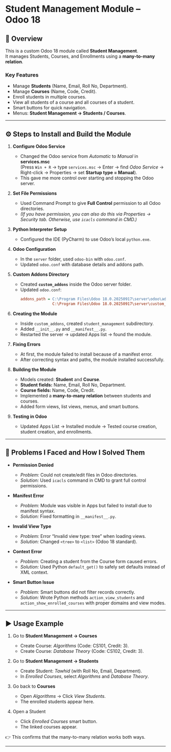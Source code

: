 # Student Management Module – Odoo 18

## 📌 Overview
This is a custom Odoo 18 module called **Student Management**.  
It manages Students, Courses, and Enrollments using a **many-to-many relation**.  

### Key Features
- Manage **Students** (Name, Email, Roll No, Department).  
- Manage **Courses** (Name, Code, Credit).  
- Enroll students in multiple courses.  
- View all students of a course and all courses of a student.  
- Smart buttons for quick navigation.  
- Menus: **Student Management → Students / Courses**.  

---

## ⚙️ Steps to Install and Build the Module

1. **Configure Odoo Service**  
   - Changed the Odoo service from *Automatic* to *Manual* in **services.msc**  
     (Press `Win + R` → type `services.msc` → Enter → find *Odoo Service* → Right-click → Properties → set **Startup type = Manual**).  
   - This gave me more control over starting and stopping the Odoo server.  

2. **Set File Permissions**  
   - Used Command Prompt to give **Full Control** permission to all Odoo directories.  
   - *(If you have permission, you can also do this via Properties → Security tab. Otherwise, use `icacls` command in CMD.)*  

3. **Python Interpreter Setup**  
   - Configured the IDE (PyCharm) to use Odoo’s local `python.exe`.  

4. **Odoo Configuration**  
   - In the `server` folder, used `odoo-bin` with `odoo.conf`.  
   - Updated `odoo.conf` with database details and addons path.  

5. **Custom Addons Directory**  
   - Created **`custom_addons`** inside the Odoo server folder.  
   - Updated `odoo.conf`:  
     ```ini
     addons_path = C:\Program Files\Odoo 18.0.20250917\server\odoo\addons,
                   C:\Program Files\Odoo 18.0.20250917\server\custom_addons
     ```  

6. **Creating the Module**  
   - Inside `custom_addons`, created `student_management` subdirectory.  
   - Added `__init__.py` and `__manifest__.py`.  
   - Restarted the server → updated Apps list → found the module.  

7. **Fixing Errors**  
   - At first, the module failed to install because of a manifest error.  
   - After correcting syntax and paths, the module installed successfully.  

8. **Building the Module**  
   - Models created: **Student** and **Course**.  
   - **Student fields:** Name, Email, Roll No, Department.  
   - **Course fields:** Name, Code, Credit.  
   - Implemented a **many-to-many relation** between students and courses.  
   - Added form views, list views, menus, and smart buttons.  

9. **Testing in Odoo**  
   - Updated Apps List → Installed module → Tested course creation, student creation, and enrollments.  

---

## 🚩 Problems I Faced and How I Solved Them

- **Permission Denied**  
  - *Problem:* Could not create/edit files in Odoo directories.  
  - *Solution:* Used `icacls` command in CMD to grant full control permissions.  

- **Manifest Error**  
  - *Problem:* Module was visible in Apps but failed to install due to manifest syntax.  
  - *Solution:* Fixed formatting in `__manifest__.py`.  

- **Invalid View Type**  
  - *Problem:* Error “Invalid view type: tree” when loading views.  
  - *Solution:* Changed `<tree>` to `<list>` (Odoo 18 standard).  

- **Context Error**  
  - *Problem:* Creating a student from the Course form caused errors.  
  - *Solution:* Used Python `default_get()` to safely set defaults instead of XML context.  

- **Smart Button Issue**  
  - *Problem:* Smart buttons did not filter records correctly.  
  - *Solution:* Wrote Python methods `action_view_students` and `action_show_enrolled_courses` with proper domains and view modes.  

---

## ▶️ Usage Example

1. Go to **Student Management → Courses**  
   - Create Course: *Algorithms* (Code: CS101, Credit: 3).  
   - Create Course: *Database Theory* (Code: CS102, Credit: 3).  

2. Go to **Student Management → Students**  
   - Create Student: *Tawhid* (with Roll No, Email, Department).  
   - In *Enrolled Courses*, select *Algorithms* and *Database Theory*.  

3. Go back to **Courses**  
   - Open *Algorithms* → Click *View Students*.  
   - The enrolled students appear here.  

4. Open a Student  
   - Click *Enrolled Courses* smart button.  
   - The linked courses appear.  

👉 This confirms that the many-to-many relation works both ways.  

---

